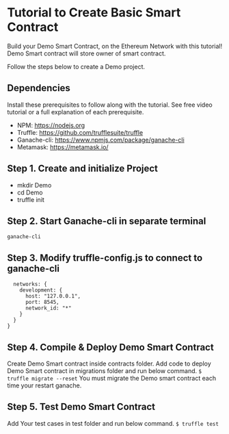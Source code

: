 
# Tutorial to Create Basic Smart Contract
Build your Demo Smart Contract, on the Ethereum Network with this tutorial!
Demo Smart contract will store owner of smart contract. 

Follow the steps below to create a Demo project.
## Dependencies
Install these prerequisites to follow along with the tutorial. See free video tutorial or a full explanation of each prerequisite.
- NPM: https://nodejs.org
- Truffle: https://github.com/trufflesuite/truffle
- Ganache-cli: https://www.npmjs.com/package/ganache-cli
- Metamask: https://metamask.io/

## Step 1. Create and initialize Project
- mkdir Demo
- cd Demo
- truffle init

## Step 2. Start Ganache-cli in separate terminal
`ganache-cli`

## Step 3. Modify truffle-config.js to connect to ganache-cli
```module.exports = {
  networks: {
    development: {
      host: "127.0.0.1",
      port: 8545,
      network_id: "*"
    }
  }
}
```
## Step 4. Compile & Deploy Demo Smart Contract
Create Demo Smart contract inside contracts folder.
Add code to deploy Demo Smart contract in migrations folder and run below command.
`$ truffle migrate --reset`
You must migrate the Demo smart contract each time your restart ganache.

## Step 5. Test Demo Smart Contract
Add Your test cases in test folder and run below command.
`$ truffle test`


